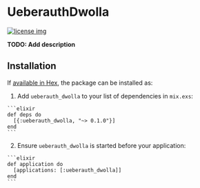 # UeberauthDwolla

[![license img](https://img.shields.io/badge/license-MIT-blue.svg)](LICENSE)

**TODO: Add description**

## Installation

If [available in Hex](https://hex.pm/docs/publish), the package can be installed as:

  1. Add `ueberauth_dwolla` to your list of dependencies in `mix.exs`:

    ```elixir
    def deps do
      [{:ueberauth_dwolla, "~> 0.1.0"}]
    end
    ```

  2. Ensure `ueberauth_dwolla` is started before your application:

    ```elixir
    def application do
      [applications: [:ueberauth_dwolla]]
    end
    ```
